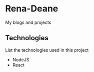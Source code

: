 
# Rena-Deane

My blogs and projects

## Technologies

List the technologies used in this project
- NodeJS
- React